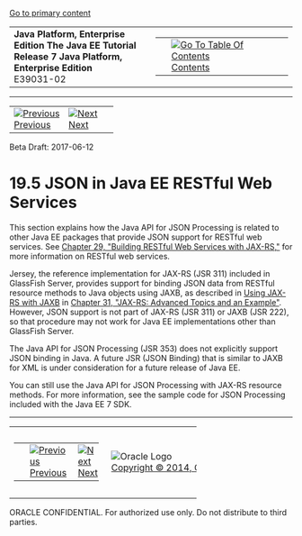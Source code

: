 [Go to primary content](#BEGIN)

<table>
<colgroup>
<col width="50%" />
<col width="50%" />
</colgroup>
<tbody>
<tr class="odd">
<td><strong>Java Platform, Enterprise Edition The Java EE Tutorial</strong><br />
<strong>Release 7 Java Platform, Enterprise Edition</strong><br />
E39031-02</td>
<td><table>
<tbody>
<tr class="odd">
<td> </td>
<td><a href="toc.htm"><img src="../../dcommon/gifs/toc.gif" alt="Go To Table Of Contents" /><br />
<span class="icon">Contents</span></a></td>
</tr>
</tbody>
</table></td>
</tr>
</tbody>
</table>

-----

<table>
<tbody>
<tr class="odd">
<td><a href="jsonp004.htm"><img src="../../dcommon/gifs/leftnav.gif" alt="Previous" /><br />
<span class="icon">Previous</span></a> </td>
<td><a href="jsonp006.htm"><img src="../../dcommon/gifs/rightnav.gif" alt="Next" /><br />
<span class="icon">Next</span></a></td>
<td> </td>
</tr>
</tbody>
</table>

Beta Draft: 2017-06-12

# 19.5 JSON in Java EE RESTful Web Services

This section explains how the Java API for JSON Processing is related to
other Java EE packages that provide JSON support for RESTful web
services. See [Chapter 29, "Building RESTful Web Services with
JAX-RS,"](jaxrs.htm#GIEPU) for more information on RESTful web services.

Jersey, the reference implementation for JAX-RS (JSR 311) included in
GlassFish Server, provides support for binding JSON data from RESTful
resource methods to Java objects using JAXB, as described in [Using
JAX-RS with JAXB](jaxrs-advanced007.htm#GKKNJ) in [Chapter 31, "JAX-RS:
Advanced Topics and an Example"](jaxrs-advanced.htm#GJJXE). However,
JSON support is not part of JAX-RS (JSR 311) or JAXB (JSR 222), so that
procedure may not work for Java EE implementations other than GlassFish
Server.

The Java API for JSON Processing (JSR 353) does not explicitly support
JSON binding in Java. A future JSR (JSON Binding) that is similar to
JAXB for XML is under consideration for a future release of Java EE.

You can still use the Java API for JSON Processing with JAX-RS resource
methods. For more information, see the sample code for JSON Processing
included with the Java EE 7 SDK.

-----

<table style="width:66%;">
<colgroup>
<col width="33%" />
<col width="0%" />
<col width="33%" />
</colgroup>
<tbody>
<tr class="odd">
<td><table style="width:96%;">
<colgroup>
<col width="0%" />
<col width="48%" />
<col width="48%" />
</colgroup>
<tbody>
<tr class="odd">
<td> </td>
<td><a href="jsonp004.htm"><img src="../../dcommon/gifs/leftnav.gif" alt="Previous" /><br />
<span class="icon">Previous</span></a> </td>
<td><a href="jsonp006.htm"><img src="../../dcommon/gifs/rightnav.gif" alt="Next" /><br />
<span class="icon">Next</span></a></td>
</tr>
</tbody>
</table></td>
<td><img src="../../dcommon/gifs/oracle.gif" alt="Oracle Logo" class="copyrightlogo" /> <a href="../../dcommon/html/cpyr.htm"><br />
<span class="copyrightlogo">Copyright © 2014, Oracle and/or its affiliates. All rights reserved.</span></a></td>
<td><table>
<tbody>
<tr class="odd">
<td> </td>
<td><a href="toc.htm"><img src="../../dcommon/gifs/toc.gif" alt="Go To Table Of Contents" /><br />
<span class="icon">Contents</span></a></td>
</tr>
</tbody>
</table></td>
</tr>
</tbody>
</table>

ORACLE CONFIDENTIAL. For authorized use only. Do not distribute to third parties.
